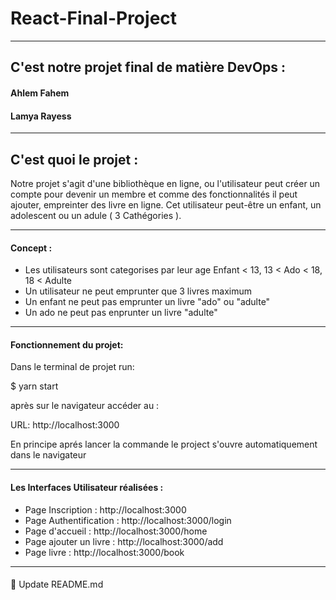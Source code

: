 # React-Final-Project

****

## C'est notre projet final de matière DevOps :
#### Ahlem Fahem
#### Lamya Rayess

****

## C'est quoi le projet :

Notre projet s'agit d'une bibliothèque en ligne, ou l'utilisateur peut créer un compte pour devenir un membre et comme des fonctionnalités il peut ajouter, empreinter des livre en ligne.
Cet utilisateur peut-être un enfant, un adolescent ou un adule ( 3 Cathégories ).

****

#### Concept :
* Les utilisateurs sont categorises par leur age Enfant < 13, 13 < Ado < 18, 18 < Adulte
* Un utilisateur ne peut emprunter que 3 livres maximum
* Un enfant ne peut pas emprunter un livre "ado" ou "adulte"
* Un ado ne peut pas enprunter un livre "adulte"

****

#### Fonctionnement du projet:

Dans le terminal de projet run:

$ yarn start

après sur le navigateur accéder au :

URL: http://localhost:3000

En principe aprés lancer la commande le project s'ouvre automatiquement dans le navigateur 

****

#### Les Interfaces Utilisateur réalisées :

* Page Inscription : http://localhost:3000
* Page Authentification : http://localhost:3000/login
* Page d'accueil : http://localhost:3000/home
* Page ajouter un livre : http://localhost:3000/add
* Page livre : http://localhost:3000/book

****

#### 





📝 Update README.md
